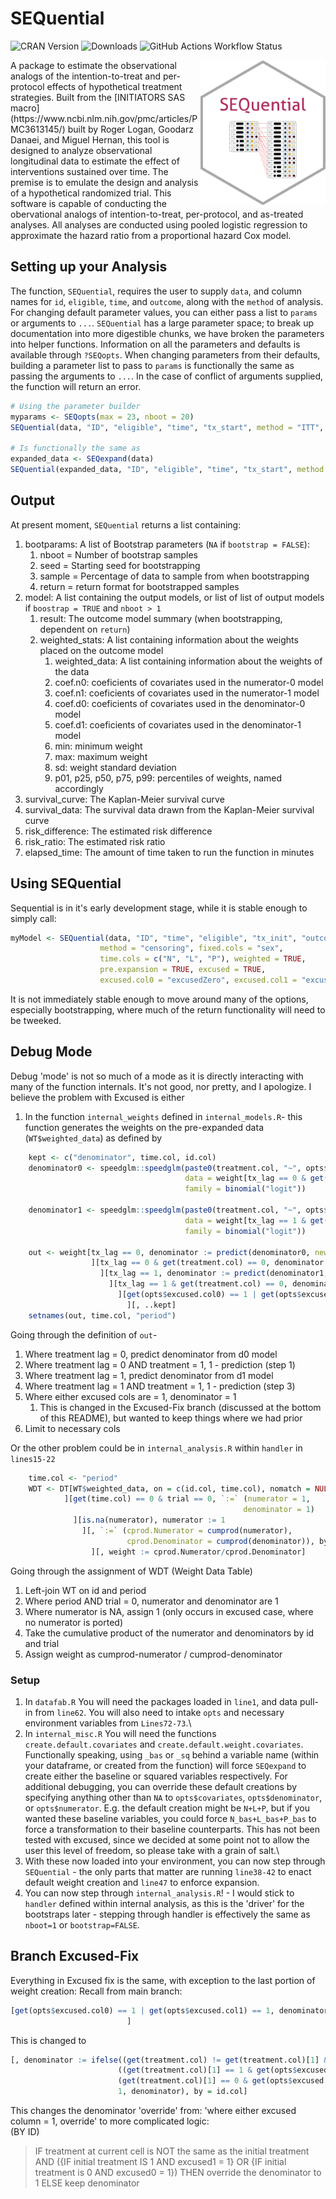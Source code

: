 # SEQuential
![CRAN Version](https://www.r-pkg.org/badges/version/SEQuential)
![Downloads](https://cranlogs.r-pkg.org/badges/grand-total/SEQuential)
![GitHub Actions Workflow Status](https://img.shields.io/github/actions/workflow/status/CausalInference/SEQuential-private/R)


<img align="right" src="SEQuential.png" style="float" width="200">
A package to estimate the observational analogs of the intention-to-treat and per-protocol effects of hypothetical treatment strategies. Built from the [INITIATORS SAS macro](https://www.ncbi.nlm.nih.gov/pmc/articles/PMC3613145/) built by Roger Logan, Goodarz Danaei, and Miguel Hernan, this tool is designed to analyze observational longitudinal data to estimate the effect of interventions sustained over time. The premise is to emulate the design and analysis of a hypothetical randomized trial. This software is capable of conducting the obervational analogs of intention-to-treat, per-protocol, and as-treated analyses. All analyses are conducted using pooled logistic regression to approximate the hazard ratio from a proportional hazard Cox model.

## Setting up your Analysis

The function, `SEQuential`, requires the user to supply `data`, and column names for `id`, `eligible`, `time`, and `outcome`, along with the `method` of analysis. For changing default parameter values, you can either pass a list to `params` or arguments to `...`. `SEQuential` has a large parameter space; to break up documentation into more digestible chunks, we have broken the parameters into helper functions. Information on all the parameters and defaults is available through `?SEQopts`. When changing parameters from their defaults, building a parameter list to pass to `params` is functionally the same as passing the arguments to `...`. In the case of conflict of arguments supplied, the function will return an error.

```r         
# Using the parameter builder
myparams <- SEQopts(max = 23, nboot = 20)
SEQuential(data, "ID", "eligible", "time", "tx_start", method = "ITT", params = myparams)

# Is functionally the same as
expanded_data <- SEQexpand(data)
SEQuential(expanded_data, "ID", "eligible", "time", "tx_start", method = "ITT", max = 23, nboot = 20)
```

## Output
At present moment, `SEQuential` returns a list containing:
1. bootparams: A list of Bootstrap parameters (`NA` if `bootstrap = FALSE`):
    1. nboot = Number of bootstrap samples
    2. seed = Starting seed for bootstrapping
    3. sample = Percentage of data to sample from when bootstrapping
    4. return = return format for bootstrapped samples
2. model: A list containing the output models, or list of list of output models if `boostrap = TRUE` and `nboot > 1`
    1. result: The outcome model summary (when bootstrapping, dependent on `return`)
    2. weighted_stats: A list containing information about the weights placed on the outcome model
        1. weighted_data: A list containing information about the weights of the data
        2. coef.n0: coeficients of covariates used in the numerator-0 model
        3. coef.n1: coeficients of covariates used in the numerator-1 model
        4. coef.d0: coeficients of covariates used in the denominator-0 model
        5. coef.d1: coeficients of covariates used in the denominator-1 model
        6. min: minimum weight
        7. max: maximum weight
        8. sd: weight standard deviation
        9. p01, p25, p50, p75, p99: percentiles of weights, named accordingly
3. survival_curve: The Kaplan-Meier survival curve
4. survival_data: The survival data drawn from the Kaplan-Meier survival curve
5. risk_difference: The estimated risk difference
6. risk_ratio: The estimated risk ratio
7. elapsed_time: The amount of time taken to run the function in minutes

## Using SEQuential
Sequential is in it's early development stage, while it is stable enough to simply call:
```r
myModel <- SEQuential(data, "ID", "time", "eligible", "tx_init", "outcome",
                    method = "censoring", fixed.cols = "sex", 
                    time.cols = c("N", "L", "P"), weighted = TRUE, 
                    pre.expansion = TRUE, excused = TRUE, 
                    excused.col0 = "excusedZero", excused.col1 = "excusedOne")
```
It is not immediately stable enough to move around many of the options, especially bootstrapping, where much of the return functionality will need to be tweeked.

## Debug Mode
Debug 'mode' is not so much of a mode as it is directly interacting with many of the function internals. It's not good, nor pretty, and I apologize. I believe the problem with Excused is either 
1. In the function `internal_weights` defined in `internal_models.R`- this function generates the weights on the pre-expanded data (`WT$weighted_data`) as defined by
```r
    kept <- c("denominator", time.col, id.col)
    denominator0 <- speedglm::speedglm(paste0(treatment.col, "~", opts$denominator),
                                       data = weight[tx_lag == 0 & get(opts$excused.col0) ==0, ],
                                       family = binomial("logit"))

    denominator1 <- speedglm::speedglm(paste0(treatment.col, "~", opts$denominator),
                                       data = weight[tx_lag == 1 & get(opts$excused.col1) == 0, ],
                                       family = binomial("logit"))

    out <- weight[tx_lag == 0, denominator := predict(denominator0, newdata = .SD, type = "response")
                  ][tx_lag == 0 & get(treatment.col) == 0, denominator := 1 - denominator
                    ][tx_lag == 1, denominator := predict(denominator1, newdata = .SD, type = "response")
                      ][tx_lag == 1 & get(treatment.col) == 0, denominator := 1 - denominator
                        ][get(opts$excused.col0) == 1 | get(opts$excused.col1) == 1, denominator := 1
                          ][, ..kept]
    setnames(out, time.col, "period")
```

Going through the definition of `out`-
1. Where treatment lag = 0, predict denominator from d0 model
2. Where treatment lag = 0 AND treatment = 1, 1 - prediction (step 1)
3. Where treatment lag = 1, predict denominator from d1 model
4. Where treatment lag = 1 AND treatment = 1, 1 - prediction (step 3)
5. Where either excused cols are = 1, denominator = 1
    1. This is changed in the Excused-Fix branch (discussed at the bottom of this README), but wanted to keep things where we had prior
6. Limit to necessary cols

Or the other problem could be in `internal_analysis.R` within `handler` in `lines15-22`
```r
    time.col <- "period"
    WDT <- DT[WT$weighted_data, on = c(id.col, time.col), nomatch = NULL
            ][get(time.col) == 0 & trial == 0, `:=` (numerator = 1,
                                                    denominator = 1)
              ][is.na(numerator), numerator := 1
                ][, `:=` (cprod.Numerator = cumprod(numerator),
                          cprod.Denominator = cumprod(denominator)), by = c(id.col, "trial")
                  ][, weight := cprod.Numerator/cprod.Denominator]
```
Going through the assignment of WDT (Weight Data Table)
1. Left-join WT on id and period
2. Where period AND trial = 0, numerator and denominator are 1
3. Where numerator is NA, assign 1 (only occurs in excused case, where no numerator is ported)
4. Take the cumulative product of the numerator and denominators by id and trial
5. Assign weight as cumprod-numerator / cumprod-denominator

### Setup
1. In `datafab.R` You will need the packages loaded in `line1`, and data pull-in from `line62`. You will also need to intake `opts` and necessary environment variables from `Lines72-73`.\
2. In `internal_misc.R` You will need the functions `create.default.covariates` and `create.default.weight.covariates`. Functionally speaking, using `_bas` or `_sq` behind a variable name (within your dataframe, or created from the function) will force `SEQexpand` to create either the baseline or squared variables respectively. For additional debugging, you can override these default creations by specifying anything other than `NA` to `opts$covariates`, `opts$denominator`, or `opts$numerator`. E.g. the default creation might be `N+L+P`, but if you wanted these baseline variables, you could force `N_bas+L_bas+P_bas` to force a transformation to their baseline counterparts. This has not been tested with excused, since we decided at some point not to allow the user this level of freedom, so please take with a grain of salt.\
3. With these now loaded into your environment, you can now step through `SEQuential` - the only parts that matter are running `line38-42` to enact default weight creation and `line47` to enforce expansion.
4. You can now step through `internal_analysis.R`! - I would stick to `handler` defined within internal analysis, as this is the 'driver' for the bootstraps later - stepping through handler is effectively the same as `nboot=1` or `bootstrap=FALSE`.

## Branch Excused-Fix
Everything in Excused fix is the same, with exception to the last portion of weight creation:
Recall from main branch:
```r
[get(opts$excused.col0) == 1 | get(opts$excused.col1) == 1, denominator := 1
                          ]
```

This is changed to 
```r
[, denominator := ifelse((get(treatment.col) != get(treatment.col)[1] &
                        ((get(treatment.col)[1] == 1 & get(opts$excused.col1) == 1) |
                        (get(treatment.col)[1] == 0 & get(opts$excused.col0) == 1))),
                        1, denominator), by = id.col]
```
This changes the denominator 'override' from: 'where either excused column = 1, override' to more complicated logic:\
(BY ID)
> IF treatment at current cell is NOT the same as the initial treatment AND
> ({IF initial treatment IS 1 AND excused1 = 1} OR {IF initial treatment is 0 AND excused0 = 1})
> THEN override the denominator to 1
> ELSE keep denominator
